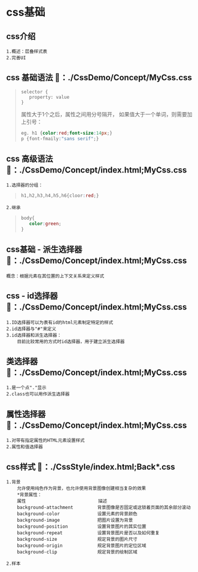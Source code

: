 # css基础

## css介绍
    1.概述：层叠样式表
    2.完善UI
## css 基础语法 🌰：./CssDemo/Concept/MyCss.css
>```
> selector {
>    property: value
> }
>```
> 属性大于1个之后，属性之间用分号隔开，
> 如果值大于一个单词，则需要加上引号：
>```css
> eg. h1 {color:red;font-size:14px;}
> p {font-fmaily:"sans serif";}
>```

## css 高级语法 🌰：./CssDemo/Concept/index.html;MyCss.css
    1.选择器的分组：
>```css      
> h1,h2,h3,h4,h5,h6{cloor:red;}
>```
    2.继承
>```css
> body{
>    color:green;
>}
>```

## css基础 - 派生选择器 🌰：./CssDemo/Concept/index.html;MyCss.css
    概念：根据元素在其位置的上下文关系来定义样式 
## css - id选择器 🌰：./CssDemo/Concept/index.html;MyCss.css
    1.ID选择器可以为表有id的html元素制定特定的样式
    2.id选择器与"#"来定义
    3.id选择器和派生选择器：
        目前比较常用的方式时id选择器，用于建立派生选择器
## 类选择器 🌰：./CssDemo/Concept/index.html;MyCss.css
    1.是一个点"."显示
    2.class也可以用作派生选择器
## 属性选择器 🌰：./CssDemo/Concept/index.html;MyCss.css
    1.对带有指定属性的HTML元素设置样式
    2.属性和值选择器
## css样式 🌰：./CssStyle/index.html;Back*.css
    1.背景
        允许使用纯色作为背景，也允许使用背景图像创建相当复杂的效果
        *背景属性：
        属性                           描述
        background-attachment         背景图像是否固定或这锁着页面的其余部分滚动
        background-color              设置元素的背景颜色  
        background-image              把图片设置为背景
        background-position           设置背景图片的其实位置
        background-repeat             设置背景图片是否以及如何重复
        background-size               规定背景的图片尺寸
        background-origin             规定背景图片的定位区域
        background-clip               规定背景的绘制区域

    2.样本